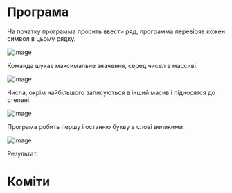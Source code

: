 # Програма

На початку программа просить ввести ряд, программа перевіряє кожен символ в цьому рядку.

![image](https://user-images.githubusercontent.com/86786170/124953527-e96f7000-e01d-11eb-927f-0bcf7f1a394d.png)

Команда шукає максимальне значення, серед чисел в массиві.

![image](https://user-images.githubusercontent.com/86786170/124953810-22a7e000-e01e-11eb-996b-3b4b2b34fd38.png)

Числа, окрім найбільшого записуються в інший масив і підносятся до степені.

![image](https://user-images.githubusercontent.com/86786170/124954099-6ac70280-e01e-11eb-9b16-d249b610076c.png)

Програма робить першу і останню букву в слові великими.

![image](https://user-images.githubusercontent.com/86786170/124954318-9d70fb00-e01e-11eb-8cf5-779f144eb1a9.png)

Результат:



# Коміти
